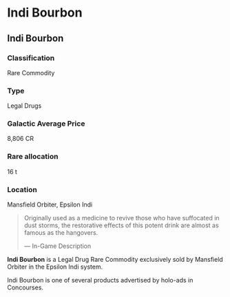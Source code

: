# Indi Bourbon
## Indi Bourbon

### Classification

Rare Commodity

### Type

Legal Drugs

### Galactic Average Price

8,806 CR

### Rare allocation

16 t

### Location

Mansfield Orbiter, Epsilon Indi

> 
> 
> Originally used as a medicine to revive those who have suffocated in dust storms, the restorative effects of this potent drink are almost as famous as the hangovers.
> 
> 
> — In-Game Description
> 

**Indi Bourbon**  is a Legal Drug Rare Commodity exclusively sold by Mansfield Orbiter in the Epsilon Indi system.

Indi Bourbon is one of several products advertised by holo-ads in Concourses.